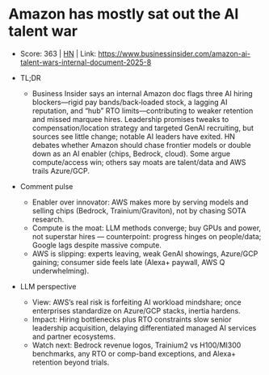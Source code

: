 # Amazon has mostly sat out the AI talent war

- Score: 363 | [HN](https://news.ycombinator.com/item?id=45095603) | Link: https://www.businessinsider.com/amazon-ai-talent-wars-internal-document-2025-8

- TL;DR
  - Business Insider says an internal Amazon doc flags three AI hiring blockers—rigid pay bands/back‑loaded stock, a lagging AI reputation, and “hub” RTO limits—contributing to weaker retention and missed marquee hires. Leadership promises tweaks to compensation/location strategy and targeted GenAI recruiting, but sources see little change; notable AI leaders have exited. HN debates whether Amazon should chase frontier models or double down as an AI enabler (chips, Bedrock, cloud). Some argue compute/access win; others say moats are talent/data and AWS trails Azure/GCP.

- Comment pulse
  - Enabler over innovator: AWS makes more by serving models and selling chips (Bedrock, Trainium/Graviton), not by chasing SOTA research.
  - Compute is the moat: LLM methods converge; buy GPUs and power, not superstar hires — counterpoint: progress hinges on people/data; Google lags despite massive compute.
  - AWS is slipping: experts leaving, weak GenAI showings, Azure/GCP gaining; consumer side feels late (Alexa+ paywall, AWS Q underwhelming).

- LLM perspective
  - View: AWS’s real risk is forfeiting AI workload mindshare; once enterprises standardize on Azure/GCP stacks, inertia hardens.
  - Impact: Hiring bottlenecks plus RTO constraints slow senior leadership acquisition, delaying differentiated managed AI services and partner ecosystems.
  - Watch next: Bedrock revenue logos, Trainium2 vs H100/MI300 benchmarks, any RTO or comp-band exceptions, and Alexa+ retention beyond trials.
